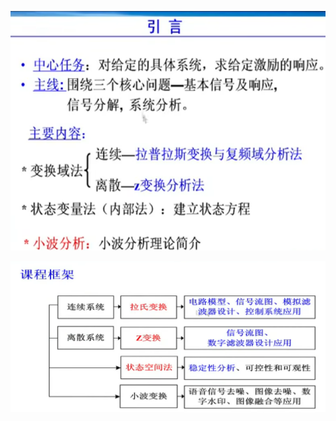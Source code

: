 ![](工程信号与系统-1.1引言.assets/2024-10-24-10-40-06-image.png)

![](工程信号与系统-1.1引言.assets/2024-10-24-10-40-20-image.png)
